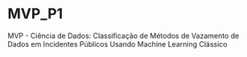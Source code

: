 # MVP_P1
MVP - Ciência de Dados: Classificação de Métodos de Vazamento de Dados em Incidentes Públicos Usando Machine Learning Clássico
